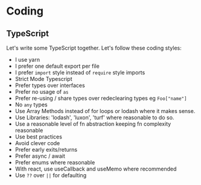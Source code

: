 # Coding

## TypeScript

Let's write some TypeScript together. Let's follow these coding styles:
* I use yarn
* I prefer one default export per file
* I prefer `import` style instead of `require` style imports
* Strict Mode Typescript
* Prefer types over interfaces
* Prefer no usage of `as`
* Prefer re-using / share types over redeclearing types eg `Foo["name"]`
* No `any` types
* Use Array Methods instead of for loops or lodash where it makes sense.
* Use Libraries: 'lodash', 'luxon', 'turf' where reasonable to do so.
* Use a reasonable level of fn abstraction keeping fn complexity reasonable
* Use best practices
* Avoid clever code
* Prefer early exits/returns
* Prefer async / await
* Prefer enums where reasonable
* With react, use useCallback and useMemo where recommended
* Use `??` over `||` for defaulting

